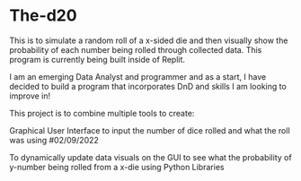 # The-d20
This is to simulate a random roll of a x-sided die and then visually show the probability of each number being rolled through collected data.
This program is currently being built inside of Replit.

I am an emerging Data Analyst and programmer and as a start, I have decided to build a program that incorporates DnD and skills I am looking to improve in!

This project is to combine multiple tools to create:

  Graphical User Interface to input the number of dice rolled and what the roll was using <something> #02/09/2022
  
  To dynamically update data visuals on the GUI to see what the probability of y-number being rolled from a x-die using Python Libraries
  
  
